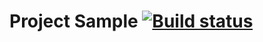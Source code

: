 # Project Sample [![Build status](https://ci.appveyor.com/api/projects/status/2k41riqgsxhrr1cj?svg=true)](https://ci.appveyor.com/project/FoRJim/api-testing-ci)